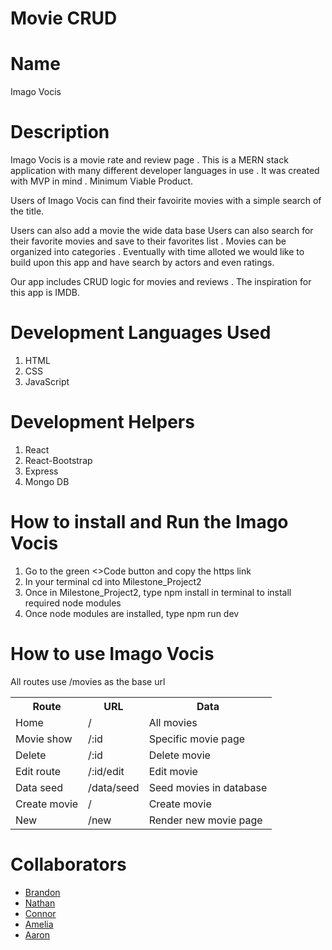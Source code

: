 # Movie CRUD

<h1>Name</h1>
Imago Vocis

<h1>Description</h1>
<p>Imago Vocis is a movie rate and review page . This is a MERN stack application with many different developer languages in use . It was created with MVP in mind . Minimum Viable Product.

Users of Imago Vocis can find their favoirite movies with a simple search of the title.

Users can also add a movie the wide data base 
Users can also search for their favorite movies and save to their favorites list . Movies can be organized into categories . Eventually with time alloted we would like to build upon this app and have search by actors and even ratings. 

Our app  includes CRUD logic for movies and reviews .
The inspiration for this app is IMDB. </p>

<h1>Development Languages Used</h1>
<ol>
<li>HTML</li>
<li>CSS</li>
<li>JavaScript</li>
</ol>

<h1>Development Helpers</h1>
<ol>
<li>React</li>
<li>React-Bootstrap</h1>
<li>Express</li>
<li>Mongo DB</li>
</ol>

<h1>How to install and Run the Imago Vocis</h1>
<ol>
<li>Go to the green <>Code button and copy the https link </li>
<li>In your terminal cd into Milestone_Project2</li>
<li>Once in Milestone_Project2, type npm install in terminal to install required node modules</li>
<li>Once node modules are installed, type npm run dev</li>
</ol>

<h1>How to use Imago Vocis</h1>
<p>All routes use /movies as the base url</p>
<table>
<tr>
<th>Route</th>
<th>URL</th>
<th>Data</th>
</tr>

<tr>
<td>Home</td>
<td>/</td>
<td>All movies</td>
</tr>

<tr>
<td>Movie show</td>
<td>/:id</td>
<td>Specific movie page</td>
</tr>
<tr>
<td>Delete</td>
<td>/:id</td>
<td>Delete movie</td>
</tr>

<tr>
<td>Edit route</td>
<td>/:id/edit</td>
<td>Edit movie</td>
</tr>

<tr>
<td>Data seed</td>
<td>/data/seed</td>
<td>Seed movies in database</td>
</tr>

<tr>
<td>Create movie</td>
<td>/</td>
<td>Create movie</td>
</tr>

<tr>
<td>New</td>
<td>/new</td>
<td>Render new movie page</td>
</tr>
</table>

<h1>Collaborators</h1>
<ul>
<li><a href='https://www.linkedin.com/in/brandon-life/'>Brandon</a></li>
<li><a href='https://www.linkedin.com/in/nathaniel-mauney-2445b6179/'>Nathan</a></li>
<li><a href='https://www.linkedin.com/in/conor-panuccio-315289275/'>Connor</a></li>
<li><a href='https://www.linkedin.com/in/amelia-greve-29155b141/'>Amelia</a></li>
<li><a href='https://www.linkedin.com/in/aaron-nash-512796272/'>Aaron</a></li>
</ul>